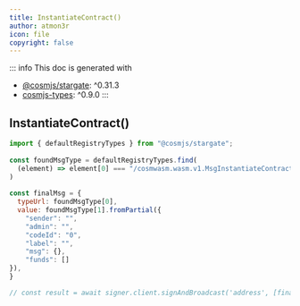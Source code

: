 ```yaml
---
title: InstantiateContract()
author: atmon3r
icon: file
copyright: false
---
```


::: info
This doc is generated with 
- [@cosmjs/stargate](https://www.npmjs.com/package/@cosmjs/stargate): ^0.31.3
- [cosmjs-types](https://www.npmjs.com/package/cosmjs-types): ^0.9.0
:::
  
## InstantiateContract()
 
```js
import { defaultRegistryTypes } from "@cosmjs/stargate";
 
const foundMsgType = defaultRegistryTypes.find(
  (element) => element[0] === "/cosmwasm.wasm.v1.MsgInstantiateContract"
)
  
const finalMsg = {
  typeUrl: foundMsgType[0],
  value: foundMsgType[1].fromPartial({
    "sender": "",
    "admin": "",
    "codeId": "0",
    "label": "",
    "msg": {},
    "funds": []
}),
}

// const result = await signer.client.signAndBroadcast('address', [finalMsg], "auto", "")
 
```
   
